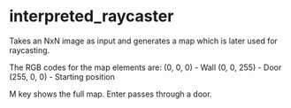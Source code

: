 # interpreted_raycaster
Takes an NxN image as input and generates a map which is later used for raycasting.

The RGB codes for the map elements are:
(0, 0, 0) - Wall
(0, 0, 255) - Door
(255, 0, 0) - Starting position

M key shows the full map.
Enter passes through a door.
